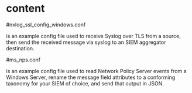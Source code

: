 # content

#nxlog_ssl_config_windows.conf 

is an example config file used to receive Syslog over TLS from a source, then send the received message via syslog to an SIEM aggregator destination. 

#ms_nps.conf 

is an example config file used to read Network Policy Server events from a Windows Server, rename the message field attributes to a conforming taxonomy for your SIEM of choice, and send that output in JSON. 
